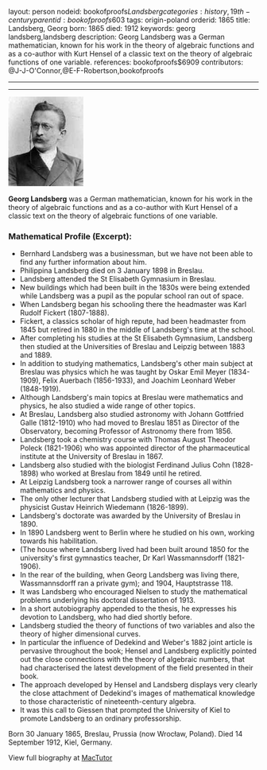 layout: person
nodeid: bookofproofs$Landsberg
categories: history,19th-century
parentid: bookofproofs$603
tags: origin-poland
orderid: 1865
title: Landsberg, Georg
born: 1865
died: 1912
keywords: georg landsberg,landsberg
description: Georg Landsberg was a German mathematician, known for his work in the theory of algebraic functions and as a co-author with Kurt Hensel of a classic text on the theory of algebraic functions of one variable.
references: bookofproofs$6909
contributors: @J-J-O'Connor,@E-F-Robertson,bookofproofs

---



---

![Landsberg.jpg](https://github.com/bookofproofs/bookofproofs.github.io/blob/main/_sources/_assets/images/portraits/Landsberg.jpg?raw=true)

**Georg Landsberg** was a German mathematician, known for his work in the theory of algebraic functions and as a co-author with Kurt Hensel of a classic text on the theory of algebraic functions of one variable.

### Mathematical Profile (Excerpt):
* Bernhard Landsberg was a businessman, but we have not been able to find any further information about him.
* Philippina Landsberg died on 3 January 1898 in Breslau.
* Landsberg attended the St Elisabeth Gymnasium in Breslau.
* New buildings which had been built in the 1830s were being extended while Landsberg was a pupil as the popular school ran out of space.
* When Landsberg began his schooling there the headmaster was Karl Rudolf Fickert (1807-1888).
* Fickert, a classics scholar of high repute, had been headmaster from 1845 but retired in 1880 in the middle of Landsberg's time at the school.
* After completing his studies at the St Elisabeth Gymnasium, Landsberg then studied at the Universities of Breslau and Leipzig between 1883 and 1889.
* In addition to studying mathematics, Landsberg's other main subject at Breslau was physics which he was taught by Oskar Emil Meyer (1834-1909), Felix Auerbach (1856-1933), and Joachim Leonhard Weber (1848-1919).
* Although Landsberg's main topics at Breslau were mathematics and physics, he also studied a wide range of other topics.
* At Breslau, Landsberg also studied astronomy with Johann Gottfried Galle (1812-1910) who had moved to Breslau 1851 as Director of the Observatory, becoming Professor of Astronomy there from 1856.
* Landsberg took a chemistry course with Thomas August Theodor Poleck (1821-1906) who was appointed director of the pharmaceutical institute at the University of Breslau in 1867.
* Landsberg also studied with the biologist Ferdinand Julius Cohn (1828-1898) who worked at Breslau from 1849 until he retired.
* At Leipzig Landsberg took a narrower range of courses all within mathematics and physics.
* The only other lecturer that Landsberg studied with at Leipzig was the physicist Gustav Heinrich Wiedemann (1826-1899).
* Landsberg's doctorate was awarded by the University of Breslau in 1890.
* In 1890 Landsberg went to Berlin where he studied on his own, working towards his habilitation.
* (The house where Landsberg lived had been built around 1850 for the university's first gymnastics teacher, Dr Karl Wassmannsdorff (1821-1906).
* In the rear of the building, when Georg Landsberg was living there, Wassmannsdorff ran a private gym); and 1904, Hauptstrasse 118.
* It was Landsberg who encouraged Nielsen to study the mathematical problems underlying his doctoral dissertation of 1913.
* In a short autobiography appended to the thesis, he expresses his devotion to Landsberg, who had died shortly before.
* Landsberg studied the theory of functions of two variables and also the theory of higher dimensional curves.
* In particular the influence of Dedekind and Weber's 1882 joint article is pervasive throughout the book; Hensel and Landsberg explicitly pointed out the close connections with the theory of algebraic numbers, that had characterised the latest development of the field presented in their book.
* The approach developed by Hensel and Landsberg displays very clearly the close attachment of Dedekind's images of mathematical knowledge to those characteristic of nineteenth-century algebra.
* It was this call to Giessen that prompted the University of Kiel to promote Landsberg to an ordinary professorship.

Born 30 January 1865, Breslau, Prussia (now Wrocław, Poland). Died 14 September 1912, Kiel, Germany.

View full biography at [MacTutor](https://mathshistory.st-andrews.ac.uk/Biographies/Landsberg/)
